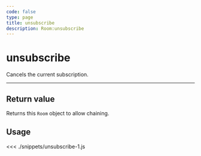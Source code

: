 ```yaml
---
code: false
type: page
title: unsubscribe
description: Room:unsubscribe
---
```


# unsubscribe

Cancels the current subscription.

---

## Return value

Returns this `Room` object to allow chaining.

## Usage

<<< ./snippets/unsubscribe-1.js
